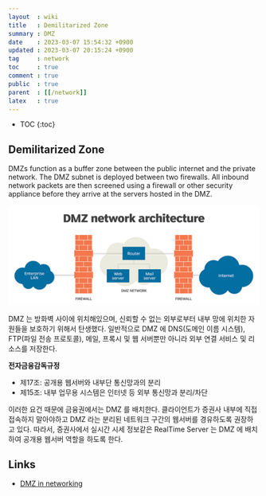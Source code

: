 ```yaml
---
layout  : wiki
title   : Demilitarized Zone
summary : DMZ
date    : 2023-03-07 15:54:32 +0900
updated : 2023-03-07 20:15:24 +0900
tag     : network
toc     : true
comment : true
public  : true
parent  : [[/network]]
latex   : true
---
```

* TOC
{:toc}

## Demilitarized Zone

DMZs function as a buffer zone between the public internet and the private network. The DMZ subnet is deployed between two firewalls. All inbound network packets are then screened using a firewall or other security appliance before they arrive at the servers hosted in the DMZ.

![](/resource/wiki/network-dmz/dmz-architecture.png)

DMZ 는 방화벽 사이에 위치해있으며, 신뢰할 수 없는 외부로부터 내부 망에 위치한 자원들을 보호하기 위해서 탄생했다. 일반적으로 DMZ 에 DNS(도메인 이름 시스템), FTP(파일 전송 프로토콜), 메일, 프록시 및 웹 서버뿐만 아니라 외부 연결 서비스 및 리소스를 저장한다.

__전자금융감독규정__
- 제17조: 공개용 웹서버와 내부단 통신망과의 분리
- 제15조: 내부 업무용 시스템은 인터넷 등 외부 통신망과 분리/차단

이러한 요건 때문에 금융권에서는 DMZ 를 배치한다. 클라이언트가 증권사 내부에 직접 접속하지 말아야하고 DMZ 라는 분리된 네트워크 구간의 웹서버를 경유하도록 권장하고 있다. 따라서, 증권사에서 실시간 시세 정보같은 RealTime Server 는 DMZ 에 배치하여 공개용 웹서버 역할을 하도록 한다.

## Links

- [DMZ in networking](https://www.techtarget.com/searchsecurity/definition/DMZ)